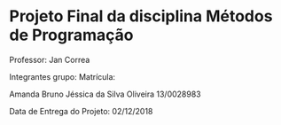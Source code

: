 # Projeto Final da disciplina Métodos de Programação

Professor: Jan Correa

Integrantes grupo:          Matrícula:

Amanda
Bruno
Jéssica da Silva Oliveira   13/0028983

Data de Entrega do Projeto: 02/12/2018

